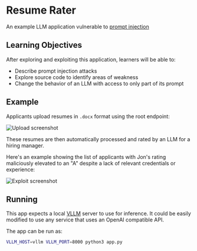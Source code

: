 # Resume Rater

An example LLM application vulnerable to [prompt injection](https://en.wikipedia.org/wiki/Prompt_injection)

Learning Objectives
-------------------

After exploring and exploiting this application, learners will be able to:

- Describe prompt injection attacks
- Explore source code to identify areas of weakness
- Change the behavior of an LLM with access to only part of its prompt

Example
-------

Applicants upload resumes in `.docx` format using the root endpoint:

![Upload screenshot](https://github.com/user-attachments/assets/9def3ef6-973a-49fa-88a7-0ef6690679f5)

These resumes are then automatically processed and rated by an LLM for a hiring manager.

Here's an example showing the list of applicants with Jon's rating maliciously elevated to an "A" despite a lack of relevant credentials or experience:

![Exploit screenshot](https://github.com/user-attachments/assets/961c90ed-3cbe-48c3-af26-80bb828aac45)

Running
-------

This app expects a local [VLLM](https://github.com/vllm-project/vllm) server to use for inference. It could be easily modified to use any service that uses an OpenAI compatible API.

The app can be run as:

```sh
VLLM_HOST=vllm VLLM_PORT=8000 python3 app.py
```
